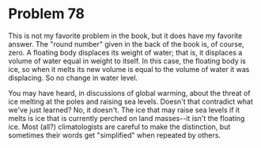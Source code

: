 # Problem 78 #

This is not my favorite problem in the book, but it does have my favorite answer. The "round number" given in the back of the book is, of course, zero. A floating body displaces its weight of water; that is, it displaces a volume of water equal in weight to itself. In this case, the floating body is ice, so when it melts its new volume is equal to the volume of water it was displacing. So no change in water level.

You may have heard, in discussions of global warming, about the threat of ice melting at the poles and raising sea levels. Doesn't that contradict what we've just learned? No, it doesn't. The ice that may raise sea levels if it melts is ice that is currently perched on land masses--it isn't the floating ice. Most (all?) climatologists are careful to make the distinction, but sometimes their words get "simplified" when repeated by others.
